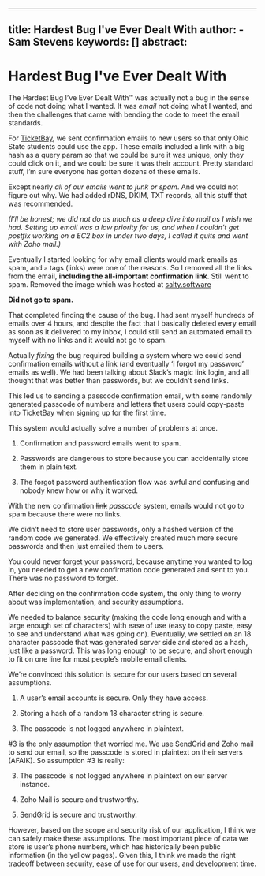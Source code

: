 
---
title: Hardest Bug I've Ever Dealt With
author:
    - Sam Stevens
keywords: []
abstract: 
---
# Hardest Bug I've Ever Dealt With

The Hardest Bug I’ve Ever Dealt With™ was actually not a bug in the sense of code not doing what I wanted. It was *email* not doing what I wanted, and then the challenges that came with bending the code to meet the email standards. 

For [TicketBay](https://salty.software/ticketbay), we sent confirmation emails to new users so that only Ohio State students could use the app. These emails included a link with a big hash as a query param so that we could be sure it was unique, only they could click on it, and we could be sure it was their account. Pretty standard stuff, I’m sure everyone has gotten dozens of these emails.

Except nearly *all of our emails went to junk or spam*. And we could not figure out why. We had added rDNS, DKIM, TXT records, all this stuff that was recommended. 

*(I’ll be honest; we did not do as much as a deep dive into mail as I wish we had. Setting up email was a low priority for us, and when I couldn’t get postfix working on a EC2 box in under two days, I called it quits and went with Zoho mail.)*

Eventually I started looking for why email clients would mark emails as spam, and `a` tags (links) were one of the reasons. So I removed all the links from the email, **including the all-important confirmation link**. Still went to spam. Removed the image which was hosted at [salty.software](https://salty.software)

**Did not go to spam.**

That completed finding the cause of the bug. I had sent myself hundreds of emails over 4 hours, and despite the fact that I basically deleted every email as soon as it delivered to my inbox, I could still send an automated email to myself with no links and it would not go to spam. 

Actually *fixing* the bug required building a system where we could send confirmation emails without a link (and eventually ‘I forgot my password’ emails as well). We had been talking about Slack’s magic link login, and all thought that was better than passwords, but we couldn’t send links.

This led us to sending a passcode confirmation email, with some randomly generated passcode of numbers and letters that users could copy-paste into TicketBay when signing up for the first time. 

This system would actually solve a number of problems at once.

1. Confirmation and password emails went to spam.

2. Passwords are dangerous to store because you can accidentally store them in plain text.

3. The forgot password authentication flow was awful and confusing and nobody knew how or why it worked.

With the new confirmation ~~link~~ *passcode* system, emails would not go to spam because there were no links. 

We didn’t need to store user passwords, only a hashed version of the random code we generated. We effectively created much more secure passwords and then just emailed them to users. 

You could never forget your password, because anytime you wanted to log in, you needed to get a new confirmation code generated and sent to you. There was no password to forget.

After deciding on the confirmation code system, the only thing to worry about was implementation, and security assumptions.

We needed to balance security (making the code long enough and with  a large enough set of characters) with ease of use (easy to copy paste, easy to see and understand what was going on). Eventually, we settled on an 18 character passcode that was generated server side and stored as a hash, just like a password. This was long enough to be secure, and short enough to fit on one line for most people’s mobile email clients.

We’re convinced this solution is secure for our users based on several assumptions.

1. A user’s email accounts is secure. Only they have access.

2. Storing a hash of a random 18 character string is secure.

3. The passcode is not logged anywhere in plaintext.

#3 is the only assumption that worried me. We use SendGrid and Zoho mail to send our email, so the passcode is stored in plaintext on their servers (AFAIK). So assumption #3 is really:

3. The passcode is not logged anywhere in plaintext on our server instance.

4. Zoho Mail is secure and trustworthy.

5. SendGrid is secure and trustworthy.

However, based on the scope and security risk of our application, I think we can safely make these assumptions. The most important piece of data we store is user’s phone numbers, which has historically been public information (in the yellow pages). Given this, I think we made the right tradeoff between security, ease of use for our users, and development time.